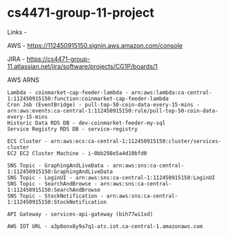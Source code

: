 # cs4471-group-11-project

Links - 

AWS - https://112450915150.signin.aws.amazon.com/console

JIRA - https://cs4471-group-11.atlassian.net/jira/software/projects/CG1P/boards/1


AWS ARNS

```
Lambda - coinmarket-cap-feeder-lambda - arn:aws:lambda:ca-central-1:112450915150:function:coinmarket-cap-feeder-lambda
Cron Job (EventBridge) - pull-top-50-coin-data-every-15-mins - arn:aws:events:ca-central-1:112450915150:rule/pull-top-50-coin-data-every-15-mins
Historic Data RDS DB - dev-coinmarket-feeder-my-sql
Service Registry RDS DB - service-registry

ECS Cluster - arn:aws:ecs:ca-central-1:112450915150:cluster/services-cluster
EC2 EC2 Cluster Machine - i-0bb298e5a4d10bfd0

SNS Topic - GraphingAndLiveData - arn:aws:sns:ca-central-1:112450915150:GraphingAndLiveData
SNS Topic - LoginUI - arn:aws:sns:ca-central-1:112450915150:LoginUI
SNS Topic - SearchAndBrowse - arn:aws:sns:ca-central-1:112450915150:SearchAndBrowse
SNS Topic - StockNotification - arn:aws:sns:ca-central-1:112450915150:StockNotification

API Gateway - services-api-gateway (bih77wi1xd)

AWS IOT URL - a3p8onx8y9a7q1-ats.iot.ca-central-1.amazonaws.com

```
